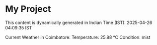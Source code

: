 # My Project

This content is dynamically generated in Indian Time (IST): 2025-04-26 04:09:35 IST


Current Weather in Coimbatore:
Temperature: 25.88 °C
Condition: mist
